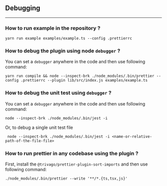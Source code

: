 ## Debugging

---

### How to run example in the repository ?

```shell
yarn run example examples/example.ts --config .prettierrc
```

### How to debug the plugin using node `debugger` ?

You can set a `debugger` anywhere in the code and then use following command:

```shell
yarn run compile && node --inspect-brk ./node_modules/.bin/prettier --config .prettierrc --plugin lib/src/index.js examples/example.ts
```

### How to debug the unit test using `debugger` ?

You can set a `debugger` anywhere in the code and then use following command:

```shell
node --inspect-brk ./node_modules/.bin/jest -i
```

Or, to debug a single unit test file

```shell
 node --inspect-brk ./node_modules/.bin/jest -i <name-or-relative-path-of-the-file-file>
```

### How to run prettier in any codebase using the plugin ?

First, install the `@trivago/prettier-plugin-sort-imports` and then use following command:

```shell
./node_modules/.bin/prettier --write '**/*.{ts,tsx,js}'
```
